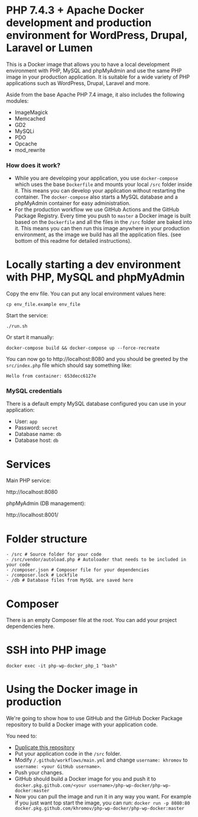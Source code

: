 # PHP 7.4.3 + Apache Docker development and production environment for WordPress, Drupal, Laravel or Lumen

This is a Docker image that allows you to have a local development environment with PHP, MySQL and phpMyAdmin and use the same PHP image in your production application. It is suitable for a wide variety of PHP applications such as WordPress, Drupal, Laravel and more.

Aside from the base Apache PHP 7.4 image, it also includes the following modules:

* ImageMagick
* Memcached
* GD2
* MySQLi
* PDO
* Opcache
* mod_rewrite


### How does it work?

* While you are developing your application, you use `docker-compose` which uses the base `Dockerfile` and mounts your local `/src` folder inside it. This means you can develop your application without restarting the container. The `docker-compose` also starts a MySQL database and a phpMyAdmin container for easy administration.
* For the production workflow we use GitHub Actions and the GitHub Package Registry. Every time you push to `master` a Docker image is built based on the `Dockerfile` and all the files in the `/src` folder are baked into it. This means you can then run this image anywhere in your production environment, as the image we build has all the application files. (see bottom of this readme for detailed instructions).

# Locally starting a dev environment with PHP, MySQL and phpMyAdmin

Copy the env file. You can put any local environment values here:

```
cp env_file.example env_file
```

Start the service:

```
./run.sh
```

Or start it manually:

```
docker-compose build && docker-compose up --force-recreate
```

You can now go to http://localhost:8080 and you should be greeted by the `src/index.php` file which should say something like:

```
Hello from container: 653decc6127e
```

### MySQL credentials 
There is a default empty MySQL database configured you can use in your application:

* User: `app`
* Password: `secret`
* Database name: `db`
* Database host: `db`

# Services

Main PHP service:

http://localhost:8080

phpMyAdmin (DB management):

http://localhost:8001/

# Folder structure

```
- /src # Source folder for your code
- /src/vendor/autoload.php # Autoloader that needs to be included in your code
- /composer.json # Composer file for your dependencies
- /composer.lock # Lockfile
- /db # Database files from MySQL are saved here
```

# Composer

There is an empty Composer file at the root. You can add your project dependencies here.

# SSH into PHP image

```
docker exec -it php-wp-docker_php_1 "bash"
```

# Using the Docker image in production

We're going to show how to use GitHub and the GitHub Docker Package repository to build a Docker image with your application code. 

You need to:
* [Duplicate this repository](https://help.github.com/en/github/creating-cloning-and-archiving-repositories/duplicating-a-repository)
* Put your application code in the `/src` folder.
* Modify `/.github/workflows/main.yml` and change `username: khromov` to `username: <your GitHub username>`.
* Push your changes.
* GitHub should build a Docker image for you and push it to `docker.pkg.github.com/<your username>/php-wp-docker/php-wp-docker:master`
* Now you can pull the image and run it in any way you want. For example if you just want top start the image, you can run: `docker run -p 8080:80 docker.pkg.github.com/khromov/php-wp-docker/php-wp-docker:master`
